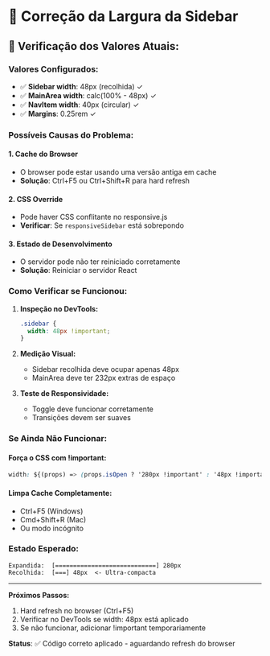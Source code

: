 # 🔧 Correção da Largura da Sidebar

## 📏 **Verificação dos Valores Atuais:**

### **Valores Configurados:**

- ✅ **Sidebar width**: 48px (recolhida) ✓
- ✅ **MainArea width**: calc(100% - 48px) ✓
- ✅ **NavItem width**: 40px (circular) ✓
- ✅ **Margins**: 0.25rem ✓

### **Possíveis Causas do Problema:**

#### **1. Cache do Browser**

- O browser pode estar usando uma versão antiga em cache
- **Solução**: Ctrl+F5 ou Ctrl+Shift+R para hard refresh

#### **2. CSS Override**

- Pode haver CSS conflitante no responsive.js
- **Verificar**: Se `responsiveSidebar` está sobrepondo

#### **3. Estado de Desenvolvimento**

- O servidor pode não ter reiniciado corretamente
- **Solução**: Reiniciar o servidor React

### **Como Verificar se Funcionou:**

1. **Inspeção no DevTools:**

   ```css
   .sidebar {
     width: 48px !important;
   }
   ```

2. **Medição Visual:**

   - Sidebar recolhida deve ocupar apenas 48px
   - MainArea deve ter 232px extras de espaço

3. **Teste de Responsividade:**
   - Toggle deve funcionar corretamente
   - Transições devem ser suaves

### **Se Ainda Não Funcionar:**

#### **Força o CSS com !important:**

```css
width: ${(props) => (props.isOpen ? '280px !important' : '48px !important')};
```

#### **Limpa Cache Completamente:**

- Ctrl+F5 (Windows)
- Cmd+Shift+R (Mac)
- Ou modo incógnito

### **Estado Esperado:**

```
Expandida:  [============================] 280px
Recolhida:  [===] 48px  <- Ultra-compacta
```

---

**Próximos Passos:**

1. Hard refresh no browser (Ctrl+F5)
2. Verificar no DevTools se width: 48px está aplicado
3. Se não funcionar, adicionar !important temporariamente

**Status**: ✅ Código correto aplicado - aguardando refresh do browser
